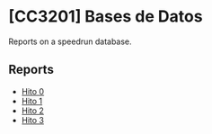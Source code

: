 # [CC3201] Bases de Datos
Reports on a speedrun database.

## Reports

- [Hito 0](Hitos/Hito0.pdf)
- [Hito 1](Hitos/Hito1.pdf)
- [Hito 2](Hitos/Hito2.pdf)
- [Hito 3](Hitos/Hito3.pdf)

